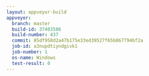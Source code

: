 ```yaml
---
layout: appveyor-build
appveyor:
  branch: master
  build-id: 37403586
  build-number: 437
  commit: 85df958d2a47b175e33ed39527f65b867794bf2a
  job-id: a3nupdtiyndgivk1
  job-number: 1
  os-name: Windows
  test-result: 0
---
```

